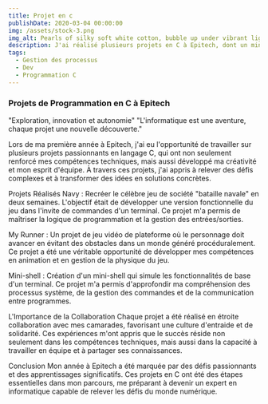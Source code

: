 ```yaml
---
title: Projet en c
publishDate: 2020-03-04 00:00:00
img: /assets/stock-3.png
img_alt: Pearls of silky soft white cotton, bubble up under vibrant lighting
description: J'ai réalisé plusieurs projets en C à Epitech, dont un mini-shell et des jeux comme "Navy" et "My Runner", développant ainsi mes compétences en programmation et en travail d'équipe.
tags:
  - Gestion des processus
  - Dev
  - Programmation C
---
```


### Projets de Programmation en C à Epitech
"Exploration, innovation et autonomie"
"L'informatique est une aventure, chaque projet une nouvelle découverte."

Lors de ma première année à Epitech, j'ai eu l'opportunité de travailler sur plusieurs projets passionnants en langage C, qui ont non seulement renforcé mes compétences techniques, mais aussi développé ma créativité et mon esprit d'équipe. À travers ces projets, j'ai appris à relever des défis complexes et à transformer des idées en solutions concrètes.

Projets Réalisés
Navy : Recréer le célèbre jeu de société "bataille navale" en deux semaines. L'objectif était de développer une version fonctionnelle du jeu dans l'invite de commandes d'un terminal. Ce projet m'a permis de maîtriser la logique de programmation et la gestion des entrées/sorties.

My Runner : Un projet de jeu vidéo de plateforme où le personnage doit avancer en évitant des obstacles dans un monde généré procéduralement. Ce projet a été une véritable opportunité de développer mes compétences en animation et en gestion de la physique du jeu.

Mini-shell : Création d'un mini-shell qui simule les fonctionnalités de base d'un terminal. Ce projet m'a permis d'approfondir ma compréhension des processus système, de la gestion des commandes et de la communication entre programmes.

L'Importance de la Collaboration
Chaque projet a été réalisé en étroite collaboration avec mes camarades, favorisant une culture d'entraide et de solidarité. Ces expériences m'ont appris que le succès réside non seulement dans les compétences techniques, mais aussi dans la capacité à travailler en équipe et à partager ses connaissances.

Conclusion
Mon année à Epitech a été marquée par des défis passionnants et des apprentissages significatifs. Ces projets en C ont été des étapes essentielles dans mon parcours, me préparant à devenir un expert en informatique capable de relever les défis du monde numérique.

